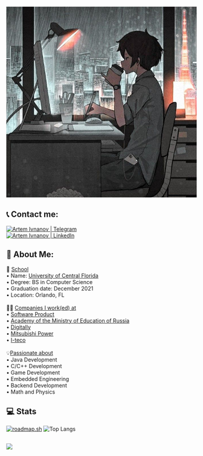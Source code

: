 ![Header image](https://github.com/arti-ivnv/arti-ivnv/blob/2ca85386ff408db345afdd36155de9442869fba1/assets/download.png)

## 📞 Contact me:

<div>
<a href="https://telegram.me/FoxyHikka/"><img src="https://img.shields.io/badge/-telegram-red?color=blue&logo=telegram&logoColor=white" alt="Artem Ivnanov | Telegram" width="120px"/></a><br>
<!-- <a href="https://www.instagram.com/arti_ivnv/"><img src="https://img.shields.io/badge/Instagram-E4405F?style=for-the-badge&logo=instagram&logoColor=white" alt="Artem Ivnanov | Instagram" width="131px"/></a><br> -->
<a href="https://linkedin.com/in/artem-ivanov-9815a2172"><img src="https://img.shields.io/badge/LinkedIn-0077B5?style=for-the-badge&logo=linkedin&logoColor=white" alt="Artem Ivnanov | LinkedIn" width="120px"/></a><br>
</div>


## 💫 About Me:

🏫 <u>School</u><br>
• Name: <a href="https://www.ucf.edu/">University of Central Florida<a><br>
• Degree: BS in Computer Science<br>
• Graduation date: December 2021<br>
• Location: Orlando, FL<br>
<br>
👨‍💻 <u>Companies I work(ed) at</u><br>
• <a href="https://ppr.ru/en/">Software Product</a> <br>
• <a href="https://en.apkpro.ru/">Academy of the Ministry of Education of Russia</a> <br>
• <a href="https://iplcompany.ru/">Digitally</a><br>
• <a href="https://power.mhi.com/">Mitsubishi Power</a><br>
• <a href="https://www.i-teco.ru/aboutiteco/about_us/">I-teco</a><br>
<br>
💡<u>Passionate about</u><br>
• Java Development <br>
• C/C++ Development <br>
• Game Development <br>
• Embedded Engineering <br>
• Backend Development <br>
• Math and Physics <br>


## 💻 Stats

[![roadmap.sh](https://api.roadmap.sh/v1-badge/wide/65114921c55ba29dca4d0019?variant=dark&roadmaps=backend)](https://roadmap.sh)
![Top Langs](https://github-readme-stats.vercel.app/api/top-langs/?username=arti-ivnv&langs_count=10&theme=dark&layout=compact)


##
[![](https://visitcount.itsvg.in/api?id=arti-ivnv&icon=0&color=0)](https://visitcount.itsvg.in)
